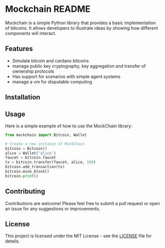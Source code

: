 # Mockchain README

Mockchain is a simple Python library that provides a basic implementation of bitcoins. It allows developers to illustrate ideas by showing how different components will interact.

## Features
- Simulate bitcoin and cardano bitcoins
- manage public key cryptography, key aggregation and transfer of ownership protocols
- Has support for scenarios with simple agent systems
- manage a vm for disputable computing

## Installation


## Usage
Here is a simple example of how to use the MockChain library:

```python
from mockchain import Bitcoin, Wallet

# Create a new instance of MockChain
bitcoin = Bitcoin()
alice = Wallet('alice')
faucet = bitcoin.faucet
tx = bitcoin.transfer(faucet, alice, 100)
bitcoin.add_transaction(tx)
bitcoin.mine_block()
bitcoin.print()
```

## Contributing

Contributions are welcome! Please feel free to submit a pull request or open an issue for any suggestions or improvements.

## License

This project is licensed under the MIT License - see the [LICENSE](LICENSE) file for details.